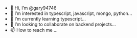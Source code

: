 - 👋 Hi, I’m @gary94746
- 👀 I’m interested in typescript, javascript, mongo, python...
- 🌱 I’m currently learning typescript...
- 💞️ I’m looking to collaborate on backend projects...
- 📫 How to reach me ...

<!---
gary94746/gary94746 is a ✨ special ✨ repository because its `README.md` (this file) appears on your GitHub profile.
You can click the Preview link to take a look at your changes.
--->
